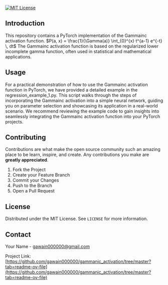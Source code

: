<!--
*** Thanks for checking out the Best-README-Template. If you have a suggestion
*** that would make this better, please fork the repo and create a pull request
*** or simply open an issue with the tag "enhancement".
*** Thanks again! Now go create something AMAZING! :D
-->



<!-- PROJECT SHIELDS -->
<!--
*** I'm using markdown "reference style" links for readability.
*** Reference links are enclosed in brackets [ ] instead of parentheses ( ).
*** See the bottom of this document for the declaration of the reference variables
*** for contributors-url, forks-url, etc. This is an optional, concise syntax you may use.
*** https://www.markdownguide.org/basic-syntax/#reference-style-links
-->
[![MIT License][license-shield]][license-url]



<!-- ABOUT THE PROJECT -->
## Introduction

This repository contains a PyTorch implementation of the Gammainc activation function. 
$P(a, x) = \frac{1}{\Gamma(a)} \int_{0}^{x} t^{a-1} e^{-t} \, dt$
The Gammainc activation function is based on the regularized lower incomplete gamma function, often used in statistical and mathematical applications.


<!-- USAGE EXAMPLES -->
## Usage

For a practical demonstration of how to use the Gammainc activation function in PyTorch, we have provided a detailed example in the regression_example_1.py. This script walks through the steps of incorporating the Gammainc activation into a simple neural network, guiding you on parameter selection and showcasing its application in a real-world scenario. We recommend reviewing the example code to gain insights into seamlessly integrating the Gammainc activation function into your PyTorch projects.



<!-- ROADMAP -->
<!--## Roadmap-->

<!--See the [open issues](https://github.com/othneildrew/Best-README-Template/issues) for a list of proposed features (and known issues).-->



<!-- CONTRIBUTING -->
## Contributing

Contributions are what make the open source community such an amazing place to be learn, inspire, and create. Any contributions you make are **greatly appreciated**.

1. Fork the Project
2. Create your Feature Branch
3. Commit your Changes
4. Push to the Branch
5. Open a Pull Request



<!-- LICENSE -->
## License

Distributed under the MIT License. See `LICENSE` for more information.



<!-- CONTACT -->
## Contact

Your Name - gawain000000@gmail.com

Project Link: [https://github.com/gawain000000/gammanic_activation/tree/master?tab=readme-ov-file](https://github.com/gawain000000/gammanic_activation/tree/master?tab=readme-ov-file)





<!-- MARKDOWN LINKS & IMAGES -->
<!-- https://www.markdownguide.org/basic-syntax/#reference-style-links -->
[contributors-shield]: https://img.shields.io/github/contributors/othneildrew/Best-README-Template.svg?style=for-the-badge
[contributors-url]: https://github.com/othneildrew/Best-README-Template/graphs/contributors
[forks-shield]: https://img.shields.io/github/forks/othneildrew/Best-README-Template.svg?style=for-the-badge
[forks-url]: https://github.com/othneildrew/Best-README-Template/network/members
[stars-shield]: https://img.shields.io/github/stars/othneildrew/Best-README-Template.svg?style=for-the-badge
[stars-url]: https://github.com/othneildrew/Best-README-Template/stargazers
[issues-shield]: https://img.shields.io/github/issues/othneildrew/Best-README-Template.svg?style=for-the-badge
[issues-url]: https://github.com/othneildrew/Best-README-Template/issues
[license-shield]: https://img.shields.io/github/license/othneildrew/Best-README-Template.svg?style=for-the-badge
[license-url]: https://github.com/othneildrew/Best-README-Template/blob/master/LICENSE.txt
[linkedin-shield]: https://img.shields.io/badge/-LinkedIn-black.svg?style=for-the-badge&logo=linkedin&colorB=555
[linkedin-url]: https://linkedin.com/in/othneildrew
[product-screenshot]: images/screenshot.png
